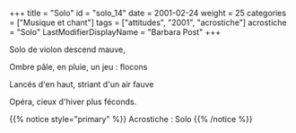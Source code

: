 +++
title = "Solo"
id = "solo_14"
date = 2001-02-24
weight = 25
categories = ["Musique et chant"]
tags = ["attitudes", "2001", "acrostiche"]
acrostiche = "Solo"
LastModifierDisplayName = "Barbara Post"
+++

Solo de violon descend mauve,

Ombre pâle, en pluie, un jeu : flocons

Lancés d'en haut, striant d'un air fauve

Opéra, cieux d'hiver plus féconds.

{{% notice style="primary" %}}
Acrostiche : Solo
{{% /notice %}}
